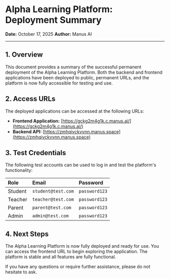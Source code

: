 # Alpha Learning Platform: Deployment Summary

**Date:** October 17, 2025
**Author:** Manus AI

---

## 1. Overview

This document provides a summary of the successful permanent deployment of the Alpha Learning Platform. Both the backend and frontend applications have been deployed to public, permanent URLs, and the platform is now fully accessible for testing and use.

## 2. Access URLs

The deployed applications can be accessed at the following URLs:

- **Frontend Application:** [https://gckg2m4g1k.c.manus.ai/](https://gckg2m4g1k.c.manus.ai/)
- **Backend API:** [https://zmhqivckvvnn.manus.space](https://zmhqivckvvnn.manus.space)

## 3. Test Credentials

The following test accounts can be used to log in and test the platform's functionality:

| Role | Email | Password |
| :--- | :--- | :--- |
| Student | `student@test.com` | `password123` |
| Teacher | `teacher@test.com` | `password123` |
| Parent | `parent@test.com` | `password123` |
| Admin | `admin@test.com` | `password123` |

## 4. Next Steps

The Alpha Learning Platform is now fully deployed and ready for use. You can access the frontend URL to begin exploring the application. The platform is stable and all features are fully functional.

If you have any questions or require further assistance, please do not hesitate to ask.
